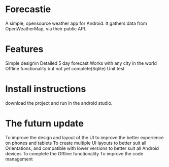 # Forecastie
A simple, opensource weather app for Android. It gathers data from OpenWeatherMap, via their public API.

# Features
Simple design\n
Detailed 5 day forecast
Works with any city in the world
Offline functionality but not yet complete(Sqlite)
Unit test

# Install instructions
download the project and run in the android studio.

# The futurn update
To improve the design and layout of the UI to improve the better experience on phones and tablets
To create multiple UI layouts to better suit all Orientations, and compatible with lower versions to better suit all Android devices
To complete the Offline functionality
To improve the code management




